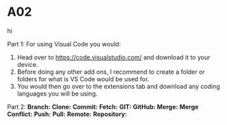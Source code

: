 # A02
hi

Part 1: 
For using Visual Code you would:
  1. Head over to https://code.visualstudio.com/ and download it to your device.
  2. Before doing any other add ons, I recommend to create a folder or folders for what is VS Code would be used for.
  3. You would then go over to the extensions tab and download any coding languages you will be using. 

Part 2:
<strong>Branch:</strong> 
<strong>Clone:</strong>
<strong>Commit:</strong>
<strong>Fetch:</strong>
<strong>GIT:</strong>
<strong>GitHub:</strong>
<strong>Merge:</strong>
<strong>Merge Conflict:</strong>
<strong>Push:</strong>
<strong>Pull:</strong>
<strong>Remote:</strong>
<strong>Repository:</strong>


